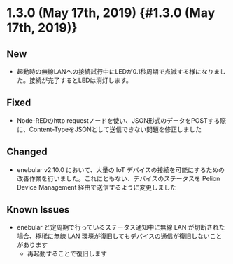 # 1.3.0 (May 17th, 2019) {#1.3.0 (May 17th, 2019)}

## New

* 起動時の無線LANへの接続試行中にLEDが0.1秒周期で点滅する様になりました。接続が完了するとLEDは消灯します。 

## Fixed 

* Node-REDのhttp requestノードを使い、JSON形式のデータをPOSTする際に、Content-TypeをJSONとして送信できない問題を修正しました

## Changed 

* enebular v2.10.0 において、大量の IoT デバイスの接続を可能にするための改善作業を行いました。これにともない、デバイスのステータスを Pelion Device Management 経由で送信するように変更しました

## Known Issues

* enebular と定周期で行っているステータス通知中に無線 LAN が切断された場合、極稀に無線 LAN 環境が復旧してもデバイスの通信が復旧しないことがあります
    * 再起動することで復旧します

